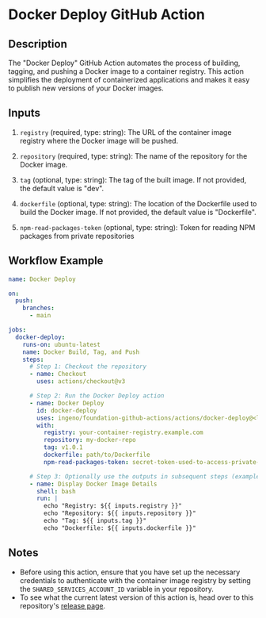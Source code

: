 # Docker Deploy GitHub Action

## Description

The "Docker Deploy" GitHub Action automates the process of building, tagging, and pushing a Docker image to a container registry. This action simplifies the deployment of containerized applications and makes it easy to publish new versions of your Docker images.

## Inputs

1. `registry` (required, type: string): The URL of the container image registry where the Docker image will be pushed.

2. `repository` (required, type: string): The name of the repository for the Docker image.

3. `tag` (optional, type: string): The tag of the built image. If not provided, the default value is "dev".

4. `dockerfile` (optional, type: string): The location of the Dockerfile used to build the Docker image. If not provided, the default value is "Dockerfile".

5. `npm-read-packages-token` (optional, type: string): Token for reading NPM packages from private repositories

## Workflow Example

```yaml
name: Docker Deploy

on:
  push:
    branches:
      - main

jobs:
  docker-deploy:
    runs-on: ubuntu-latest
    name: Docker Build, Tag, and Push
    steps:
      # Step 1: Checkout the repository
      - name: Checkout
        uses: actions/checkout@v3

      # Step 2: Run the Docker Deploy action
      - name: Docker Deploy
        id: docker-deploy
        uses: ingeno/foundation-github-actions/actions/docker-deploy@<latest>
        with:
          registry: your-container-registry.example.com
          repository: my-docker-repo
          tag: v1.0.1
          dockerfile: path/to/Dockerfile
          npm-read-packages-token: secret-token-used-to-access-private-package-repositories

      # Step 3: Optionally use the outputs in subsequent steps (example)
      - name: Display Docker Image Details
        shell: bash
        run: |
          echo "Registry: ${{ inputs.registry }}"
          echo "Repository: ${{ inputs.repository }}"
          echo "Tag: ${{ inputs.tag }}"
          echo "Dockerfile: ${{ inputs.dockerfile }}"
```

## Notes

- Before using this action, ensure that you have set up the necessary credentials to authenticate with the container image registry by setting the `SHARED_SERVICES_ACCOUNT_ID` variable in your repository.
- To see what the current latest version of this action is, head over to this repository's [release page](https://github.com/ingeno/foundation-github-actions/releases).
